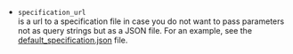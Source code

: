 - `specification_url`  
  is a url to a specification file in case you do not want to pass parameters
  not as query strings but as a JSON file.
  For an example, see the [default_specification.json] file.

[default_specification.json]: ./default_specification.json
